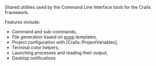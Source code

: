 Shared utilities used by the Command Line Interface tools for the Crails Framework.

Features include:
- Command and sub-commands,
- File generation based on [ecpp](https://github.com/crails-framework/ecpp) templates,
- Project configuration with [Crails::ProjectVariables],
- Terminal color helpers,
- Launching processes and reading their output,
- Desktop notifications
